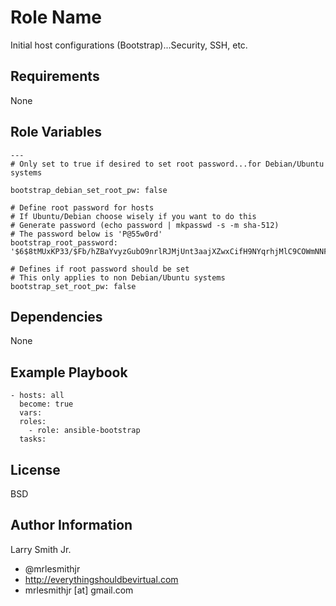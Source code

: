 Role Name
=========

Initial host configurations (Bootstrap)...Security, SSH, etc.

Requirements
------------

None

Role Variables
--------------

```
---
# Only set to true if desired to set root password...for Debian/Ubuntu systems

bootstrap_debian_set_root_pw: false

# Define root password for hosts
# If Ubuntu/Debian choose wisely if you want to do this
# Generate password (echo password | mkpasswd -s -m sha-512)
# The password below is 'P@55w0rd'
bootstrap_root_password: '$6$8tMUxKP33/$Fb/hZBaYvyzGubO9nrlRJMjUnt3aajXZwxCifH9NYqrhjMlC9COWmNNFiMpnyNGsgmDeNCCn2wKNh0G1E1BBV0'

# Defines if root password should be set
# This only applies to non Debian/Ubuntu systems
bootstrap_set_root_pw: false
```

Dependencies
------------

None

Example Playbook
----------------

```
- hosts: all
  become: true
  vars:
  roles:
    - role: ansible-bootstrap
  tasks:
```

License
-------

BSD

Author Information
------------------

Larry Smith Jr.
- @mrlesmithjr
- http://everythingshouldbevirtual.com
- mrlesmithjr [at] gmail.com
